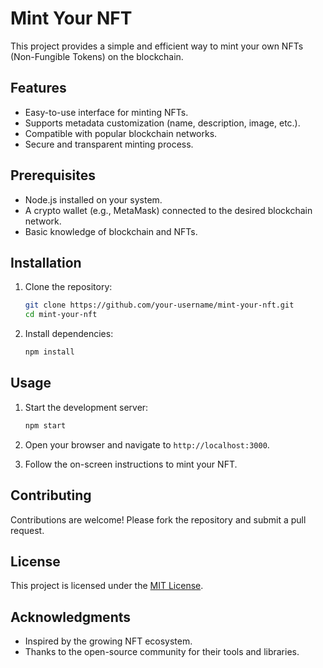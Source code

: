 # Mint Your NFT

This project provides a simple and efficient way to mint your own NFTs (Non-Fungible Tokens) on the blockchain.

## Features

- Easy-to-use interface for minting NFTs.
- Supports metadata customization (name, description, image, etc.).
- Compatible with popular blockchain networks.
- Secure and transparent minting process.

## Prerequisites

- Node.js installed on your system.
- A crypto wallet (e.g., MetaMask) connected to the desired blockchain network.
- Basic knowledge of blockchain and NFTs.

## Installation

1. Clone the repository:
    ```bash
    git clone https://github.com/your-username/mint-your-nft.git
    cd mint-your-nft
    ```

2. Install dependencies:
    ```bash
    npm install
    ```

## Usage

1. Start the development server:
    ```bash
    npm start
    ```

2. Open your browser and navigate to `http://localhost:3000`.

3. Follow the on-screen instructions to mint your NFT.

## Contributing

Contributions are welcome! Please fork the repository and submit a pull request.

## License

This project is licensed under the [MIT License](LICENSE).

## Acknowledgments

- Inspired by the growing NFT ecosystem.
- Thanks to the open-source community for their tools and libraries.
